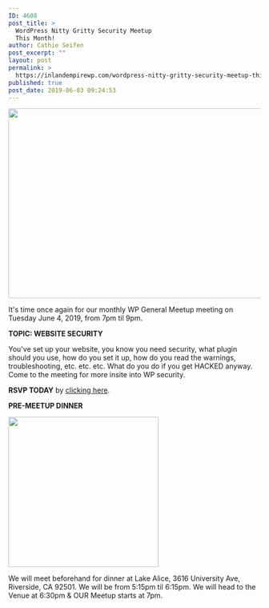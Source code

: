 ```yaml
---
ID: 4608
post_title: >
  WordPress Nitty Gritty Security Meetup
  This Month!
author: Cathie Seifen
post_excerpt: ""
layout: post
permalink: >
  https://inlandempirewp.com/wordpress-nitty-gritty-security-meetup-this-month/
published: true
post_date: 2019-06-03 09:24:53
---
```

<img class="alignnone wp-image-4613" src="https://inlandempirewp.com/wp-content/uploads/2019/06/IEWP-Blog-Cover-WPNGS-300x157.jpg" alt="" width="724" height="379" />

It's time once again for our monthly WP General Meetup meeting on Tuesday June 4, 2019, from 7pm til 9pm.

<strong>TOPIC: WEBSITE SECURITY</strong>

You've set up your website, you know you need security, what plugin should you use, how do you set it up, how do you read the warnings, troubleshooting, etc. etc. etc. What do you do if you get HACKED anyway. Come to the meeting for more insite into WP security.

<strong>RSVP TODAY</strong> by <a href="https://www.meetup.com/inlandempirewp/events/261242770/">clicking here</a>.

<strong>PRE-</strong><strong>MEETUP DINNER</strong>

<img class="alignnone size-full wp-image-4615" src="https://inlandempirewp.com/wp-content/uploads/2019/06/61838838_422562781809244_8885041176432869376_n-1.png" alt="" width="300" height="300" />

We will meet beforehand for dinner at Lake Alice, 3616 University Ave, Riverside, CA 92501. We will be from 5:15pm til 6:15pm. We will head to the Venue at 6:30pm &amp; OUR Meetup starts at 7pm.